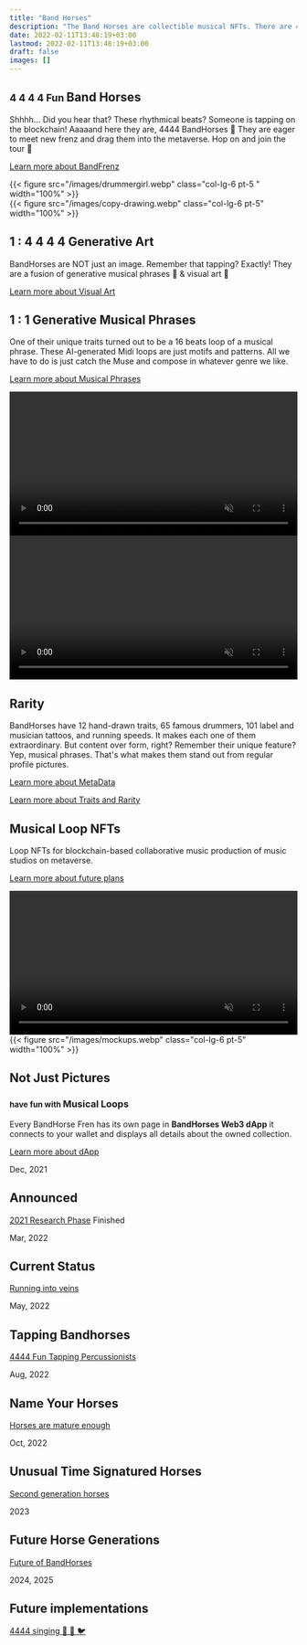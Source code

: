 ```yaml
---
title: "Band Horses"
description: "The Band Horses are collectible musical NFTs. There are 4444 of them tapping on the blockchain."
date: 2022-02-11T13:48:19+03:00
lastmod: 2022-02-11T13:48:19+03:00
draft: false
images: []
---
```

<div class="row my-5 py-5" >
<div class="col-lg-6">

## <small class="text-muted">4 4 4 4 Fun </small> Band Horses

Shhhh... Did you hear that? These rhythmical beats? Someone is tapping on the blockchain! Aaaaand here they are, 4444 BandHorses 🐴 They are eager to meet new frenz and drag them into the metaverse. Hop on and join the tour 🎫

[Learn more about BandFrenz <i class="bi bi-arrow-right-short"></i>](/tour-dates)

</div>
{{< figure src="/images/drummergirl.webp" class="col-lg-6 pt-5 " width="100%"  >}}
</div>

<div class="row my-5 py-5">
{{< figure src="/images/copy-drawing.webp" class="col-lg-6 pt-5" width="100%" >}}
<div class="col-lg-6  my-5 py-5">

## 1 : 4 4 4 4 Generative Art

BandHorses are NOT just an image. Remember that tapping? Exactly! They are a fusion of generative musical phrases 🎵 & visual art 🎨

[Learn more about Visual Art <i class="bi bi-arrow-right-short"></i>](/art/visual-art)
</div>
</div>

<div class="row my-5 py-5">
<div class="col-lg-6 ">

## 1 : 1 Generative Musical Phrases

One of their unique traits turned out to be a 16 beats loop of a musical phrase. These AI-generated Midi loops are just motifs and patterns. All we have to do is just catch the Muse and compose in whatever genre we like.

[Learn more about Musical Phrases <i class="bi bi-arrow-right-short"></i>](/art/musical-phrases)
</div>
<div class="col-lg-6" ><video autoplay muted loop src="/videos/ai-generated.mp4" width="100%" ></video></div>
</div>

<div class="row my-5 py-5" >
<div class="col-lg-6 pt-5" ><video autoplay muted loop src="/videos/layers-flipped.mp4" width="100%" ></video></div>
<div class="col-lg-6">

## Rarity

BandHorses have 12 hand-drawn traits, 65 famous drummers, 101 label and musician tattoos, and running speeds. It makes each one of them extraordinary. But content over form, right? Remember their unique feature? Yep, musical phrases. That's what makes them stand out from regular profile pictures.

[Learn more about MetaData <i class="bi bi-arrow-right-short"></i>](/art/meta-data)

[Learn more about Traits and Rarity <i class="bi bi-arrow-right-short"></i>](/utility/rarity)
</div>
</div>

<div class="row my-5 py-5">
<div class="col-lg-6 pt-5">

## Musical Loop NFTs

Loop NFTs for blockchain-based collaborative music production of music studios on metaverse.

[Learn more about future plans <i class="bi bi-arrow-right-short"></i>](/tour-dates)
</div>
<div class="col-lg-6"><video controls autoplay muted loop src="/videos/musical-loop-muted.mp4" width="100%"></video></div>
</div>

<div class="row my-5 py-5" >
{{< figure src="/images/mockups.webp" class="col-lg-6 pt-5" width="100%" >}}
<div class="col-lg-6">

## Not Just Pictures

### <small class="text-muted">have fun with </small> Musical Loops

Every BandHorse Fren has its own page in **BandHorses Web3 dApp** <i class="bi bi-arrow-repeat"></i> it connects to your wallet and displays all details about the owned collection.

[Learn more about dApp <i class="bi bi-arrow-right-short"></i>](/tour-dates)
</div>
</div>

<div class="timeline">

  <div class="cntnr right">
 <div class="date">Dec, 2021</div>
 <i class="bi bi-megaphone-fill"></i>
 <div class="cntnt">
   <h2>Announced</h2>
   <p><a href="/tour-dates/#2021">2021 Research Phase</a> Finished</p>
 </div>
  </div>
  
  <div class="cntnr left">
 <div class="date">Mar, 2022</div>
 <i class="bi bi-people-fill"></i>
 <div class="cntnt">
   <h2>Current Status</h2>
   <p>
  <a href="/tour-dates/#current-status">Running into veins</a>
   </p>
 </div>
  </div>
  
  <div class="cntnr right">
 <div class="date" >May, 2022</div>
 <i class="bi bi-hammer"></i>
 <div class="cntnt">
   <h2>Tapping Bandhorses</h2>
   <p>
  <a href="/tour-dates/#tapping-bandhorses">4444 Fun Tapping Percussionists</a>
   </p>
 </div>
  </div>
  
  <div class="cntnr left">
   <div class="date" >Aug, 2022</div>
   <i class="bi bi-fingerprint"></i>
   <div class="cntnt">
  <h2>Name Your Horses</h2>
  <p>
   <a href="/tour-dates/#name-your-horses">Horses are mature enough</a>
  </p>
   </div>
 </div>
  
  <div class="cntnr right">
 <div class="date" >Oct, 2022</div>
 <i class="bi bi-music-note-list"></i>

  <div class="cntnt">
   <h2>Unusual Time Signatured Horses</h2>
   <p>
  <a href="/tour-dates/#unusual-time-signatured-horses">Second generation horses</a>
   </p>
 </div>
  </div>

  <div class="cntnr left">
    <div class="date" >2023</div>
    <i class="bi bi-bar-chart-line-fill"></i>
    <div class="cntnt">
      <h2>Future Horse Generations</h2>
      <p>
        <a href="/tour-dates/#future-horse-generations"> Future of BandHorses</a>
      </p>
    </div>
  </div>

  <div class="cntnr right">
    <div class="date" >2024, 2025</div>
    <i class="bi bi-stars"></i>
    <div class="cntnt">
      <h2>Future implementations</h2>
      <p>
        <a href="/tour-dates/#2024--2025"> 4444 singing 🐳  🐬  🐦</a>
      </p>
    </div>
  </div>
  
</div>
